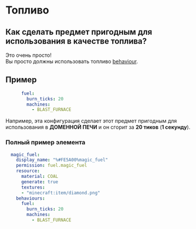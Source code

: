 # Топливо

## Как сделать предмет пригодным для использования в качестве топлива?

Это очень просто!  
Вы просто должны использовать топливо [behaviour](../../advanced/item-properties/behaviours.md).

## Пример

```yaml
      fuel: 
        burn_ticks: 20
        machines:
          - BLAST_FURNACE
```

Например, эта конфигурация сделает этот предмет пригодным для использования в **ДОМЕННОЙ ПЕЧИ** и он сгорит за **20 тиков** \(**1 секунду**\).

### Полный пример элемента

```yaml
  magic_fuel:
    display_name: "%#FE5A00%magic_fuel"
    permission: fuel.magic_fuel
    resource:
      material: COAL
      generate: true
      textures:
      - "minecraft:item/diamond.png"
    behaviours:
      fuel: 
        burn_ticks: 20
        machines:
          - BLAST_FURNACE
```

